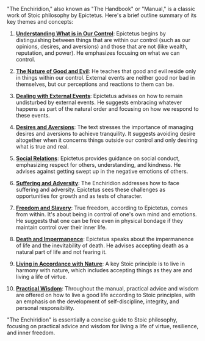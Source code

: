 "The Enchiridion," also known as "The Handbook" or "Manual," is a classic work of Stoic philosophy by Epictetus. Here's a brief outline summary of its key themes and concepts:

1. **[Understanding What is in Our Control](./control.md)**: Epictetus begins by distinguishing between things that are within our control (such as our opinions, desires, and aversions) and those that are not (like wealth, reputation, and power). He emphasizes focusing on what we can control.

2. **[The Nature of Good and Evil](./good-and-evil.md)**: He teaches that good and evil reside only in things within our control. External events are neither good nor bad in themselves, but our perceptions and reactions to them can be.

3. **[Dealing with External Events](./external-events.md)**: Epictetus advises on how to remain undisturbed by external events. He suggests embracing whatever happens as part of the natural order and focusing on how we respond to these events.

4. **[Desires and Aversions](./desires-and-adversions.md)**: The text stresses the importance of managing desires and aversions to achieve tranquility. It suggests avoiding desire altogether when it concerns things outside our control and only desiring what is true and real.

5. **[Social Relations](./social-relations.md)**: Epictetus provides guidance on social conduct, emphasizing respect for others, understanding, and kindness. He advises against getting swept up in the negative emotions of others.

6. **[Suffering and Adversity](./suffering-and-adversity.md)**: The Enchiridion addresses how to face suffering and adversity. Epictetus sees these challenges as opportunities for growth and as tests of character.

7. **[Freedom and Slavery](./freedom-and-slavery.md)**: True freedom, according to Epictetus, comes from within. It's about being in control of one's own mind and emotions. He suggests that one can be free even in physical bondage if they maintain control over their inner life.

8. **[Death and Impermanence](./death-and-impermanence.md)**: Epictetus speaks about the impermanence of life and the inevitability of death. He advises accepting death as a natural part of life and not fearing it.

9. **[Living in Accordance with Nature](./living-in-accordance-with-nature.md)**: A key Stoic principle is to live in harmony with nature, which includes accepting things as they are and living a life of virtue.

10. **[Practical Wisdom](./practical-wisdom.md)**: Throughout the manual, practical advice and wisdom are offered on how to live a good life according to Stoic principles, with an emphasis on the development of self-discipline, integrity, and personal responsibility.

"The Enchiridion" is essentially a concise guide to Stoic philosophy, focusing on practical advice and wisdom for living a life of virtue, resilience, and inner freedom.
